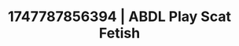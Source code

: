 ---
categories:
- Vocal tease
- Soft lighting seduction
- Digital erotica realm
- Afterglow vibes
- Soft spanking
image: /assets/images/1747787856394.jpg
layout: post
seo:
  description: Featured content with high-quality Scat Fetish, ABDL Play. HD images
    available.
  keywords: Scat Fetish, ABDL Play
  og_image: /assets/images/1747787856394.jpg
  schema_type: VisualArtwork
tags:
- ABDL Play
- Scat Fetish
- '#1747787856394'
title: 1747787856394 | ABDL Play Scat Fetish
---